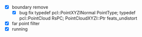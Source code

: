 - [x] boundary remove
	- [x] bug fix
		typedef pcl::PointXYZINormal PointType;
		typedef pcl::PointCloud<PointType> RsPC;
		PointCloudXYZI::Ptr feats_undistort
			
-[x] far point filter
- [x] running